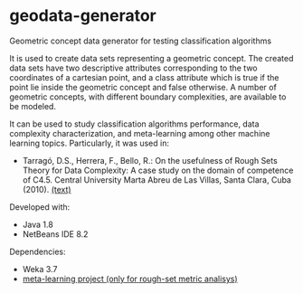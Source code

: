 # geodata-generator
Geometric concept data generator for testing classification algorithms

It is used to create data sets representing  a geometric concept. The created data sets have two descriptive attributes corresponding to the two coordinates of a cartesian point, and a class attribute which is true if the point lie inside the geometric concept and false otherwise. A number of geometric concepts, with different boundary complexities, are available to be modeled. 

It can be used to study classification algorithms performance, data complexity characterization, and meta-learning among other machine learning topics. Particularly, it was used in:
- Tarragó, D.S., Herrera, F., Bello, R.: On the usefulness of Rough Sets Theory for Data Complexity: A case study on the domain of competence of C4.5. Central University Marta Abreu de Las Villas, Santa Clara, Cuba (2010). <a href="https://www.researchgate.net/publication/332470154_On_the_usefulness_of_Rough_Sets_Theory_for_Data_Complexity_A_case_study_on_the_domain_of_competence_of_C45">(text)</a>

Developed with:
- Java 1.8
- NetBeans IDE 8.2

Dependencies:
- Weka 3.7
- <a href="https://github.com/dstarrago/meta-learning">meta-learning project (only for rough-set metric analisys)</a>
